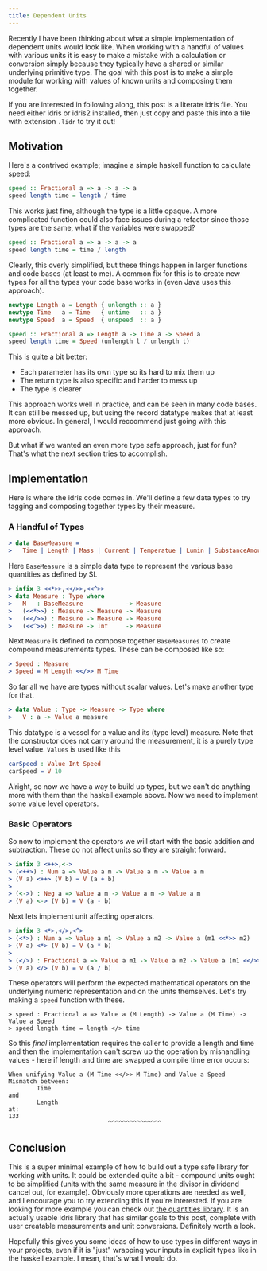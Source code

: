 ```yaml
---
title: Dependent Units
---
```


Recently I have been thinking about what a simple implementation of dependent
units would look like. When working with a handful of values with various
units it is easy to make a mistake with a calculation or conversion simply
because they typically have a shared or similar underlying primitive type.
The goal with this post is to make a simple module for working with values
of known units and composing them together.

If you are interested in following along, this post is a literate idris file.
You need either idris or idris2 installed, then just copy and paste this into
a file with extension `.lidr` to try it out!

## Motivation

Here's a contrived example; imagine a simple haskell function to calculate speed:

```haskell
speed :: Fractional a => a -> a -> a
speed length time = length / time
```

This works just fine, although the type is a little opaque. A more complicated
function could also face issues during a refactor since those types are the same,
what if the variables were swapped?

```haskell
speed :: Fractional a => a -> a -> a
speed length time = time / length
```

Clearly, this overly simplified, but these things happen in larger functions and
code bases (at least to me). A common fix for this is to create new types for
all the types your code base works in (even Java uses this approach).

```haskell
newtype Length a = Length { unlength :: a }
newtype Time   a = Time   { untime   :: a }
newtype Speed  a = Speed  { unspeed  :: a }

speed :: Fractional a => Length a -> Time a -> Speed a
speed length time = Speed (unlength l / unlength t)
```

This is quite a bit better:
- Each parameter has its own type so its hard to mix them up
- The return type is also specific and harder to mess up
- The type is clearer

This approach works well in practice, and can be seen in many code bases. It
can still be messed up, but using the record datatype makes that at least more
obvious. In general, I would reccommend just going with this approach.

But what if we wanted an even more type safe approach, just for fun? That's what
the next section tries to accomplish.

## Implementation

Here is where the idris code comes in. We'll define a few data types to try
tagging and composing together types by their measure.

### A Handful of Types

```idris
> data BaseMeasure =
>   Time | Length | Mass | Current | Temperatue | Lumin | SubstanceAmount | Scalar
```

Here `BaseMeasure` is a simple data type to represent the various base quantities
as defined by SI.

```idris
> infix 3 <<*>>,<</>>,<<^>>
> data Measure : Type where 
>   M   : BaseMeasure            -> Measure
>   (<<*>>) : Measure -> Measure -> Measure
>   (<</>>) : Measure -> Measure -> Measure
>   (<<^>>) : Measure -> Int     -> Measure
```

Next `Measure` is defined to compose together `BaseMeasures` to create compound
measurements types. These can be composed like so:

```idris
> Speed : Measure
> Speed = M Length <</>> M Time
```

So far all we have are types without scalar values. Let's make another type for
that.

```idris
> data Value : Type -> Measure -> Type where
>   V : a -> Value a measure
```

This datatype is a vessel for a value and its (type level) measure. Note that
the constructor does not carry around the measurement, it is a purely type
level value. `Values` is used like this

```idris
carSpeed : Value Int Speed
carSpeed = V 10
```

Alright, so now we have a way to build up types, but we can't do anything more
with them than the haskell example above. Now we need to implement some value
level operators.

### Basic Operators

So now to implement the operators we will start with the basic addition and
subtraction. These do not affect units so they are straight forward.

```idris
> infix 3 <++>,<->
> (<++>) : Num a => Value a m -> Value a m -> Value a m
> (V a) <++> (V b) = V (a + b)
>
> (<->) : Neg a => Value a m -> Value a m -> Value a m
> (V a) <-> (V b) = V (a - b)
```

Next lets implement unit affecting operators.

```idris
> infix 3 <*>,</>,<^>
> (<*>) : Num a => Value a m1 -> Value a m2 -> Value a (m1 <<*>> m2)
> (V a) <*> (V b) = V (a * b)
>
> (</>) : Fractional a => Value a m1 -> Value a m2 -> Value a (m1 <</>> m2)
> (V a) </> (V b) = V (a / b)
```

These operators will perform the expected mathematical operators on the
underlying numeric representation and on the units themselves. Let's
try making a `speed` function with these.

```idis
> speed : Fractional a => Value a (M Length) -> Value a (M Time) -> Value a Speed
> speed length time = length </> time
```

So this _final_ implementation requires the caller to provide a length and time
and then the implementation can't screw up the operation by mishandling
values - here if length and time are swapped a compile time error occurs:

```
When unifying Value a (M Time <</>> M Time) and Value a Speed
Mismatch between:
        Time
and
        Length
at:
133
                            ^^^^^^^^^^^^^^^
```

## Conclusion

This is a super minimal example of how to build out a type safe library for
working with units. It could be extended quite a bit - compound units ought
to be simplified (units with the same measure in the divisor in dividend
cancel out, for example). Obviously more operations are needed as well, and I
encourage you to try extending this if you're interested. If you are looking
for more example you can check out 
[the quantities library](https://github.com/timjb/quantities). It is an actually
usable idris library that has similar goals to this post, complete with user
creatable measurements and unit conversions. Definitely worth a look.

Hopefully this gives you some ideas of how to use types in different ways in
your projects, even if it is "just" wrapping your inputs in explicit types
like in the haskell example. I mean, that's what I would do.
